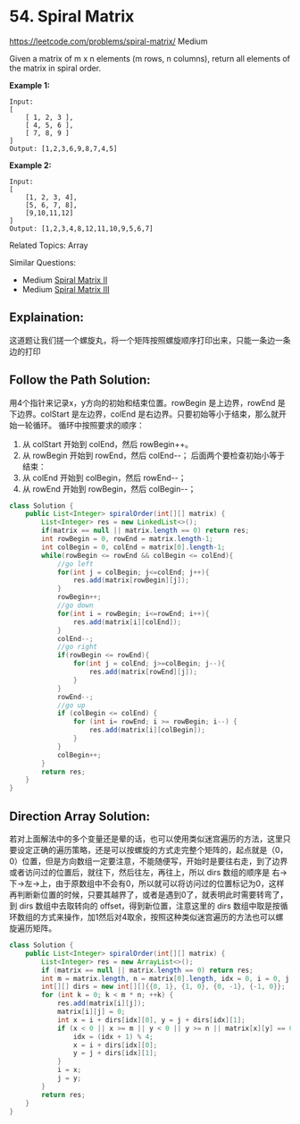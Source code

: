 # 54. Spiral Matrix
<https://leetcode.com/problems/spiral-matrix/>
Medium

Given a matrix of m x n elements (m rows, n columns), return all elements of the matrix in spiral order.

**Example 1:**

    Input:
    [
        [ 1, 2, 3 ],
        [ 4, 5, 6 ],
        [ 7, 8, 9 ]
    ]
    Output: [1,2,3,6,9,8,7,4,5]


**Example 2:**

    Input:
    [
        [1, 2, 3, 4],
        [5, 6, 7, 8],
        [9,10,11,12]
    ]
    Output: [1,2,3,4,8,12,11,10,9,5,6,7]

Related Topics: Array

Similar Questions: 
* Medium [Spiral Matrix II](https://leetcode.com/problems/spiral-matrix-ii/)
* Medium [Spiral Matrix III](https://leetcode.com/problems/spiral-matrix-iii/)

## Explaination: 
这道题让我们搓一个螺旋丸，将一个矩阵按照螺旋顺序打印出来，只能一条边一条边的打印

## Follow the Path Solution: 
用4个指针来记录x，y方向的初始和结束位置。rowBegin 是上边界，rowEnd 是下边界。colStart 是左边界，colEnd 是右边界。只要初始等小于结束，那么就开始一轮循环。
循环中按照要求的顺序：
1. 从 colStart 开始到 colEnd，然后 rowBegin++。
2. 从 rowBegin 开始到 rowEnd，然后 colEnd--；
后面两个要检查初始小等于结束：
3. 从 colEnd 开始到 colBegin，然后 rowEnd--；
4. 从 rowEnd 开始到 rowBegin，然后 colBegin--；

```java
class Solution {
    public List<Integer> spiralOrder(int[][] matrix) {
        List<Integer> res = new LinkedList<>();
        if(matrix == null || matrix.length == 0) return res;
        int rowBegin = 0, rowEnd = matrix.length-1;
        int colBegin = 0, colEnd = matrix[0].length-1;
        while(rowBegin <= rowEnd && colBegin <= colEnd){
            //go left
            for(int j = colBegin; j<=colEnd; j++){
                res.add(matrix[rowBegin][j]);
            }
            rowBegin++;
            //go down
            for(int i = rowBegin; i<=rowEnd; i++){
                res.add(matrix[i][colEnd]);
            }
            colEnd--;
            //go right
            if(rowBegin <= rowEnd){
                for(int j = colEnd; j>=colBegin; j--){
                    res.add(matrix[rowEnd][j]);
                }
            }
            rowEnd--;
            //go up
            if (colBegin <= colEnd) {
                for (int i= rowEnd; i >= rowBegin; i--) {
                    res.add(matrix[i][colBegin]);
                }
            }
            colBegin++;
        }
        return res;
    }
}
```


## Direction Array Solution: 
若对上面解法中的多个变量还是晕的话，也可以使用类似迷宫遍历的方法，这里只要设定正确的遍历策略，还是可以按螺旋的方式走完整个矩阵的，起点就是（0，0）位置，但是方向数组一定要注意，不能随便写，开始时是要往右走，到了边界或者访问过的位置后，就往下，然后往左，再往上，所以 dirs 数组的顺序是 右->下->左->上，由于原数组中不会有0，所以就可以将访问过的位置标记为0，这样再判断新位置的时候，只要其越界了，或者是遇到0了，就表明此时需要转弯了，到 dirs 数组中去取转向的 offset，得到新位置，注意这里的 dirs 数组中取是按循环数组的方式来操作，加1然后对4取余，按照这种类似迷宫遍历的方法也可以螺旋遍历矩阵。

```java
class Solution {
    public List<Integer> spiralOrder(int[][] matrix) {
        List<Integer> res = new ArrayList<>();
        if (matrix == null || matrix.length == 0) return res;
        int m = matrix.length, n = matrix[0].length, idx = 0, i = 0, j = 0;
        int[][] dirs = new int[][]{{0, 1}, {1, 0}, {0, -1}, {-1, 0}};
        for (int k = 0; k < m * n; ++k) {
            res.add(matrix[i][j]);
            matrix[i][j] = 0;
            int x = i + dirs[idx][0], y = j + dirs[idx][1];
            if (x < 0 || x >= m || y < 0 || y >= n || matrix[x][y] == 0) {//change direction
                idx = (idx + 1) % 4;
                x = i + dirs[idx][0];
                y = j + dirs[idx][1];
            }
            i = x;
            j = y;
        }
        return res;
    }
}
```